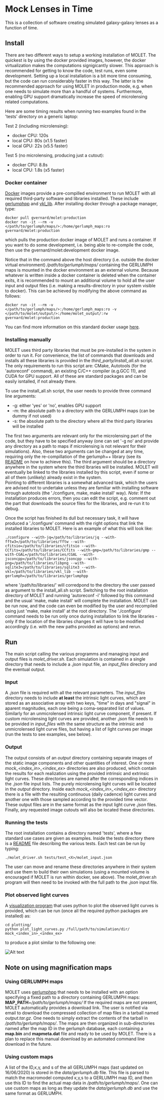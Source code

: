 # Mock Lenses in Time

This is a collection of software creating simulated galaxy-galaxy lenses as a function of time.




## Install

There are two different ways to setup a working installation of MOLET.
The quickest is by using the docker provided images, however, the docker virtualization makes the computations signigicantly slower.
This approach is recommended for getting to know the code, test runs, even some development.
Setting up a local installation is a bit more time consuming, but the code can run considerably faster in this way.
The latter is the recommended approach for using MOLET in production mode, e.g. when one needs to simulate more than a handful of systems.
Furthermore, enabling GPU support dramatically increase the speed of microlensing related computations.

Here are some timing results when running two examples found in the 'tests' directory on a generic laptop:  

Test 2 (including microlensing):
- docker CPU: 120s
- local CPU: 80s (x1.5 faster)
- local GPU: 22s (x5.5 faster)

Test 5 (no microlensing, producing just a cutout):
- docker CPU: 8.8s
- local CPU: 1.8s (x5 faster)



### Docker container
[Docker](https://docs.docker.com/get-started/overview/) images provide a pre-compilled environment to run MOLET with all required third-party software and libraries installed.
These include [gerlumphpp](https://github.com/gvernard/gerlumphpp) and [vkl_lib](https://github.com/gvernard/vkl_lib).
After installing docker through a package manager, type:

```
docker pull gvernard/molet:production
docker run -it --rm -v </path/to/gerlumph/maps/>:/home/gerlumph_maps:ro gvernard/molet:production
```

which pulls the production docker image of MOLET and runs a container.
If you want to do some development, i.e. being able to re-compile the code, then use the gvernard/molet:development docker image.

Notice that in the command above the host directory (i.e. outside the docker virtual environment) */path/to/gerlumph/maps/* containing the GERLUMPH maps is mounted in the docker environment as an external volume.
Because whatever is written inside a docker container is deleted when the container exits, it is recommended to mount an additional volume to hold all the user input and output files (i.e. making a results-directory in your system visible to docker).
This can be achieved by modifying the above command as follows:

```
docker run -it --rm -v </path/to/gerlumph/maps/>:/home/gerlumph_maps:ro -v </path/to/molet/output/>:/home/molet_output/:rw gvernard/molet:production
```

You can find more information on this standard docker usage [here](https://docs.docker.com/storage/volumes/).


### Installing manually
MOLET uses third party libraries that must be pre-installed in the system in order to run it.
For convenience, the list of commands that downloads and installs all these libraries is provided in the *third_party/install_all.sh* script.
The only requirements to run this script are: CMake, Autotools (for the 'autoreconf' command), an existing C/C++ compiler (e.g.GCC 11), and CUDA for GPU support.
All of these are standard packages and can be easily isntalled, if not already there.

To use the install_all.sh script, the user needs to provide three command line arguments:
 - -g: either 'yes' or 'no', enables GPU support
 - -m: the absolute path to a directory with the GERLUMPH maps (can be dummy if not used)
 - -s: the absolute path to the directory where all the third party libraries will be installed
 
The first two arguments are relevant only for the microlensing part of the code, but they have to be specified anyway (one can set '-g no' and provide any directory as a path to maps if microlensing is not relevant for their simulations).
Also, these two arguments can be changed at any time, requiring only the re-compillation of the gerlumph++ library (see its [README](https://github.com/gvernard/gerlumphpp) on how to achieve this).
The third argument should be a directory anywhere in the system where the third lbraries will be installed.
MOLET will eventually be linked to the libraries installed by this script, even if some or all of them (unlikely) already exist in the system.  
Pointing to different libraries is a somewhat advanced task, which the users are advised not to undertake unless they are familiar with installing software through autotools (the './configure, make, make install' way).
*Note*: If the installation produces errors, then you can edit the script, e.g. comment out the part that downloads the source files for the libraries, and re-run it to debug.

Once the script has finished its dull but necessary task, it will have produced a './configure' command with the right options that link the installed libraries to MOLET.
Here is an example of what this will look like:

```
./configure --with-jq=/path/to/libraries/jq --with-fftw3=/path/to/libraries/fftw --with-cfitsio=/path/to/libraries/cfitsio --with-CCfits=/path/to/libraries/CCfits --with-gmp=/path/to/libraries/gmp --with-CGAL=/path/to/libraries/CGAL --with-jsconcpp=/path/to/libraries/jsoncpp --with-png=/path/to/libraries/libpng --with-sqlite3=/path/to/libraries/sqlite3 --with-vkl=/path/to/libraries/vkl_lib --with-gerlumph=/path/to/libraries/gerlumphpp
```

where '/path/to/libraries/' will corredpond to the directory the user passed as argument to the install_all.sh script. 
Switching to the root installation directory of MOLET and running 'autoreconf -i' followed by this command and the usual 'make, make install' will complete the installation.
MOLET can be run now, and the code can even be modified by the user and recompiled using just 'make, make install' at the root directory.
The './configure' command needs to be run only once during installation to link the libraries - only if the location of the libraries changes it will have to be modified accordingly (i.e. with the new paths provided as options) and rerun.




## Run
The main script calling the various programms and managing input and output files is *molet_driver.sh*.
Each simulation is contained in a single directory that needs to include a *.json* input file, an *input_files* directory and the eventual output.


### Input
A *.json* file is required with all the relevant parameters.
The *input_files* directory needs to include **at least** the intrinsic light curves, which are stored as an associative array with two keys, "time" in days and "signal" in aparent magnitudes, each one being a coma-separated list of values.
Similarly for an unmicrolensed intrinsic light curve component, if present.
If custom microlensing light curves are provided, another *.json* file needs to be provided in *input_files* with the same structure as the intrinsic and unmicrolensed light curve files, but having a list of light curves per image (run the tests to see examples, see below).


### Output
The output consists of an *output* directory containing separate images of the static image components and other quantities of interest.
One or more *mock_<index_in>_<index_ex>* directories are also produced, which contain the results for each realization using the provided intrinsic and extrinsic light curves.
These directories are named after the corresponding indices in the *.json* file input lists.
The purely microlensing light curves will be located in the *output* directory.
Inside each *mock_<index_in>_<index_ex>* directory there is a file with the resulting continuous (daily cadence) light curves and another one with those sampled according to the provided time vector.
These output files are in the same format as the input light curve *.json* files.
Finally, any requested image cutouts will also be located these directories.


### Running the tests

The root installation contains a directory named 'tests', where a few standard use cases are given as examples.
Inside the tests directory there is a [README](tests/README.txt) file describing the various tests.
Each test can be run by typing:

```
./molet_driver.sh tests/test_<X>/molet_input.json
```

The user can move and rename these directories anywhere in their system and use them to build their own simulations (using a mounted volume is encouraged if MOLET is run within docker, see above). 
The molet_driver.sh program will then need to be invoked with the full path to the *.json* input file.


### Plot observed light curves
A [visualization program](plotting) that uses python to plot the observed light curves is provided, which can be run (once all the required python packages are installed) as:

```
cd plotting/
python plot_light_curves.py /full/path/to/simulation/dir/ mock_<index_in>_<index_ex>
```

to produce a plot similar to the following one:

![Alt text](plotting/light_curves.png?raw=true "Example observed light curves")




## Note on using magnification maps

### Using GERLUMPH maps

MOLET uses [gerlumphpp](https://github.com/gvernard/gerlumphpp) that needs to be installed with an option specifying a fixed path to a directory containing GERLUMPH maps: **MAP_PATH**=*/path/to/gerlumph/maps/*
If the required maps are not present, MOLET automatically provides a download link.
The user is notified via email to download the compressed collection of map files in a tarball named *output.tar.gz*.
One needs to simply extract the contents of the tarball in */path/to/gerlumph/maps/*.
The maps are then organized in sub-directories named after the map ID in the gerlumph database, each containing a **map.bin** and **mapmeta.dat** file and ready to be used by MOLET.
There is a plan to replace this manual download by an automated command line download in the future. 

### Using custom maps

A list of the ID,&kappa;,&gamma;, and s of the all GERLUMPH maps (last updated on 16/06/2020) is stored in the *data/gerlumph.db* file.
This file is parsed to match the macromodel computed &kappa;,&gamma;,s to a GERLUMPH map ID, and then use this ID to find the actual map data in */path/to/gerlumph/maps/*.
One can use custom maps as long as they update the *data/gerlumph.db* and use the same format as GERLUMPH.
